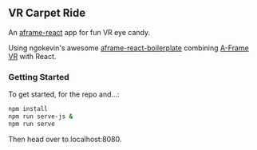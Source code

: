 ## VR Carpet Ride

An [aframe-react](https://github.com/alexoviedo999/vr-carpet-ride.git) app for fun VR eye candy.

Using ngokevin's awesome [aframe-react-boilerplate](https://github.com/ngokevin/aframe-react)  combining [A-Frame VR](https://aframe.io) with React.

### Getting Started

To get started, for the repo and...:

```bash
npm install
npm run serve-js &
npm run serve
```

Then head over to localhost:8080.
